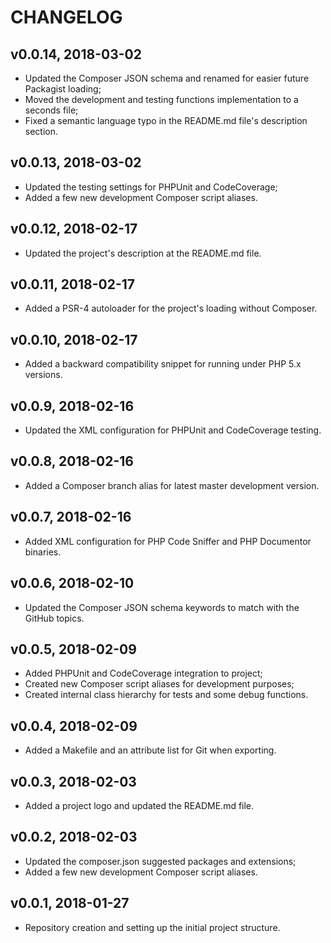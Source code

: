 CHANGELOG
=========

v0.0.14, 2018-03-02
------------------

- Updated the Composer JSON schema and renamed for easier future Packagist loading;
- Moved the development and testing functions implementation to a seconds file;
- Fixed a semantic language typo in the README.md file's description section.

v0.0.13, 2018-03-02
------------------

- Updated the testing settings for PHPUnit and CodeCoverage;
- Added a few new development Composer script aliases.

v0.0.12, 2018-02-17
------------------

- Updated the project's description at the README.md file.

v0.0.11, 2018-02-17
------------------

- Added a PSR-4 autoloader for the project's loading without Composer.

v0.0.10, 2018-02-17
------------------

- Added a backward compatibility snippet for running under PHP 5.x versions.

v0.0.9, 2018-02-16
------------------

- Updated the XML configuration for PHPUnit and CodeCoverage testing.

v0.0.8, 2018-02-16
------------------

- Added a Composer branch alias for latest master development version.

v0.0.7, 2018-02-16
------------------

- Added XML configuration for PHP Code Sniffer and PHP Documentor binaries.

v0.0.6, 2018-02-10
------------------

- Updated the Composer JSON schema keywords to match with the GitHub topics.

v0.0.5, 2018-02-09
------------------

- Added PHPUnit and CodeCoverage integration to project;
- Created new Composer script aliases for development purposes;
- Created internal class hierarchy for tests and some debug functions.

v0.0.4, 2018-02-09
------------------

- Added a Makefile and an attribute list for Git when exporting.

v0.0.3, 2018-02-03
------------------

- Added a project logo and updated the README.md file.

v0.0.2, 2018-02-03
------------------

- Updated the composer.json suggested packages and extensions;
- Added a few new development Composer script aliases.

v0.0.1, 2018-01-27
------------------

- Repository creation and setting up the initial project structure.
